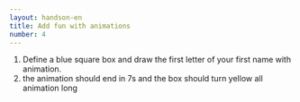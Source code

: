 ```yaml
---
layout: handson-en
title: Add fun with animations
number: 4
---
```


1. Define a blue square box and draw the first letter of your first name with animation.
1. the animation should end in 7s and the box should turn yellow all animation long
